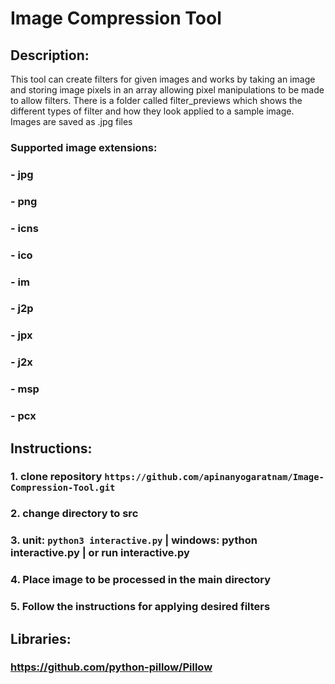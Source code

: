 # Image Compression Tool

## Description: 
This tool can create filters for given images and works by taking an image and storing
image pixels in an array allowing pixel manipulations to be made to allow filters. There
is a folder called filter_previews which shows the different types of filter and how they
look applied to a sample image. Images are saved as .jpg files

### Supported image extensions:
### - jpg
### - png
### - icns
### - ico
### - im
### - j2p
### - jpx
### - j2x
### - msp
### - pcx


## Instructions:
### 1. clone repository `https://github.com/apinanyogaratnam/Image-Compression-Tool.git`
### 2. change directory to src
### 3. unit: `python3 interactive.py` | windows: python interactive.py | or run interactive.py
### 4. Place image to be processed in the main directory
### 5. Follow the instructions for applying desired filters


## Libraries:
### https://github.com/python-pillow/Pillow
